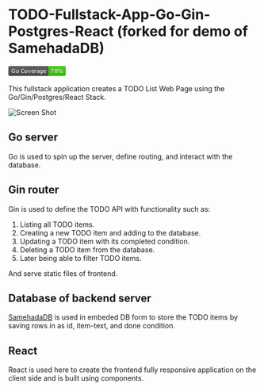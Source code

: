 # TODO-Fullstack-App-Go-Gin-Postgres-React (forked for demo of SamehadaDB)
![Test Coverage](backend/api/coverage_badge.png)

This fullstack application creates a TODO List Web Page using the Go/Gin/Postgres/React Stack.

![Screen Shot](App.png)

## Go server

Go is used to spin up the server, define routing, and interact with the database.

## Gin router

Gin is used to define the TODO API with functionality such as:

1. Listing all TODO items.
2. Creating a new TODO item and adding to the database.
3. Updating a TODO item with its completed condition.
4. Deleting a TODO item from the database.
5. Later being able to filter TODO items.

And serve static files of frontend.

## Database of backend server

[SamehadaDB](https://github.com/ryogrid/SamehadaDB) is used in embeded DB form to store the TODO items by saving rows in as id, item-text, and done condition.

## React

React is used here to create the frontend fully responsive application on the client side and is built using components.
